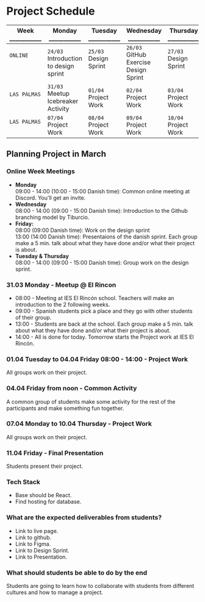 # Project Schedule

Week<br />___________ | Monday<br />___________ | Tuesday<br />___________ | Wednesday<br />___________ | Thursday<br />___________ | Friday<br />___________ | Saturday<br />___________ | Sunday<br />___________ 
-- | -- | -- | -- | -- | -- | -- | --
`ONLINE`<br /><br />&nbsp; | `24/03`<br />Introduction to design sprint<br /> | `25/03`<br />Design Sprint<br />&nbsp; | `26/03`<br />GitHub Exercise<br />Design Sprint | `27/03`<br />Design Sprint<br />&nbsp; | `28/03`<br />Group presentations of design sprints | `29/03`<br />Get packed<br />&nbsp; | `30/03`<br />Arrival<br />&nbsp;
`LAS PALMAS`<br />&nbsp; | `31/03`<br />Meetup<br />Icebreaker Activity | `01/04`<br />Project Work<br /> | `02/04`<br />Project Work | `03/04`<br />Project Work | `04/04`<br />Project Work<br />Common Activity | `05/04`<br />Free | `06/04`<br />Free
`LAS PALMAS`<br />&nbsp; | `07/04`<br />Project Work | `08/04`<br />Project Work | `09/04`<br />Project Work | `10/04`<br />Project Work | `11/04`<br />Presentation | `12/04`<br />Free | `13/04`<br />Going home

## Planning Project in March

### Online Week Meetings
* **Monday** 
<br>09:00 - 14:00 (10:00 - 15:00 Danish time): Common online meeting at Discord. You'll get an invite.
* **Wednesday**<br> 08:00 - 14:00 (09:00 - 15:00 Danish time): Introduction to the Github branching model by Tiburcio.
* **Friday:** 
<br />08:00 (09:00 Danish time): Work on the design sprint<br />13:00 (14:00 Danish time): Presentaions of the danish sprint. Each group make a 5 min. talk about what they have done and/or what their project is about.
* **Tuesday & Thursday** <br />08:00 - 14:00 (09:00 - 15:00 Danish time): Group work on the design sprint.

### 31.03 Monday - Meetup @ El Rincon
* 08:00 - Meeting at IES El Rincón school. Teachers will make an introduction to the 2 following weeks.
* 09:00 - Spanish students pick a place and they go with other students of their group.
* 13:00 - Students are back at the school. Each group make a 5 min. talk about what they have done and/or what their project is about.
* 14:00 - All is done for today. Tomorrow starts the Project work at IES El Rincón.

### 01.04 Tuesday to 04.04 Friday 08:00 - 14:00 - Project Work
All groups work on their project.

### 04.04 Friday from noon - Common Activity
A common group of students make some activity for the rest of the participants and make something fun together.

### 07.04 Monday to 10.04 Thursday - Project Work
All groups work on their project.

### 11.04 Friday - Final Presentation
Students present their project.

### Tech Stack
* Base should be React.
* Find hosting for database.

### What are the expected deliverables from students?
- Link to live page.
- Link to github.
- Link to Figma.
- Link to Design Sprint.
- Link to Presentation.

### What should students be able to do by the end
Students are going to learn how to collaborate with students from different cultures and how to manage a project.